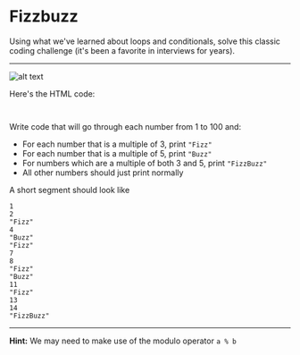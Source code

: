 <h1>Fizzbuzz</h1>

<p>Using what we've learned about loops and conditionals, solve this classic coding challenge (it's been a favorite in interviews for years).</p>

<hr>

![alt text](https://github.com/alirabah93/Coding-Dojo/blob/master/WEB-FUNDAMENTALS/Week1/Day1/Registration-From/wireframe.jpg?raw=true)

<p>
Here's the HTML code:
</p>
<img src=""/>

<p></p>
<img src=""/>

<p>Write code that will go through each number from 1 to 100 and:</p>

<ul>
    <li>For each number that is a multiple of 3, print <code>"Fizz"</code></li>
    <li>For each number that is a multiple of 5, print <code>"Buzz"</code></li>
    <li>For numbers which are a multiple of both 3 and 5, print <code>"FizzBuzz"</code></li>
    <li>All other numbers should just print normally</li>
</ul>


<p>A short segment should look like</p>

```
1
2
"Fizz"
4
"Buzz"
"Fizz"
7
8
"Fizz"
"Buzz"
11
"Fizz"
13
14
"FizzBuzz"
```
<hr>
<p><strong>Hint:</strong> We may need to make use of the modulo operator <code>a % b</code></p>
